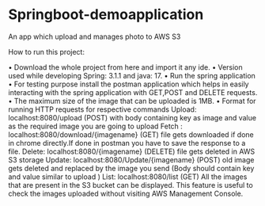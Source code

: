 # Springboot-demoapplication
An app which upload and manages photo to AWS S3

How to run this project:

•	Download the whole project from here and import it any ide. 
•	Version used while developing Spring: 3.1.1 and java: 17.
•	Run the spring application 
•	For testing purpose install the postman application which helps in easily interacting with the spring application with GET,POST and DELETE requests.
•	The maximum size of the image that can be uploaded is 1MB.
•	Format for running HTTP requests for respective commands
Upload:  localhost:8080/upload  (POST)  with body containing key as image and value as the required image you are going to upload
Fetch : localhost:8080/download/{imagename} (GET) file gets downloaded if done in chrome directly.If done in postman you have to save the response to a file.
Delete: localhost:8080/{imagename} (DELETE) file gets deleted in AWS S3 storage
Update:  localhost:8080/Update/{imagename} (POST) old image gets deleted and replaced by the image you send (Body should contain key and value similar to upload )
List: localhost:8080/list (GET) All the images that are present in the S3 bucket can be displayed. This feature is useful to check the images uploaded without visiting AWS Management Console.
